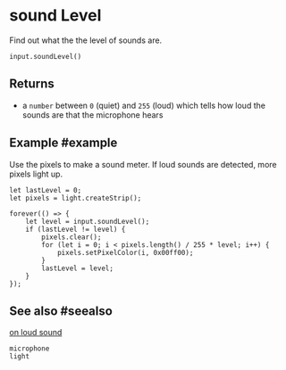 # sound Level

Find out what the the level of sounds are.

```sig
input.soundLevel()
```
## Returns

* a ``number`` between `0` (quiet) and `255` (loud) which tells how loud the sounds are that the microphone hears

## Example #example

Use the pixels to make a sound meter. If loud sounds are detected, more pixels light up.

```blocks
let lastLevel = 0;
let pixels = light.createStrip();

forever(() => {
    let level = input.soundLevel();
    if (lastLevel != level) {
        pixels.clear();
        for (let i = 0; i < pixels.length() / 255 * level; i++) {
            pixels.setPixelColor(i, 0x00ff00);
        }
        lastLevel = level;
    }
});
```
## See also #seealso

[on loud sound](/reference/input/on-loud-sound)

```package
microphone
light
```